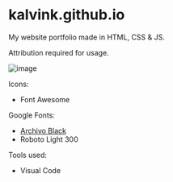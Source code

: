 # kalvink.github.io
My website portfolio made in HTML, CSS & JS.

Attribution required for usage.
<br>

![image](https://i.imgur.com/sy8ppjz.png)


Icons:
- Font Awesome

Google Fonts:<br>
- [Archivo Black](https://fonts.google.com/specimen/Archivo+Black?preview.text=ABOUT&preview.text_type=custom&selection.family=Archivo+Black)
- Roboto Light 300

Tools used:
- Visual Code

